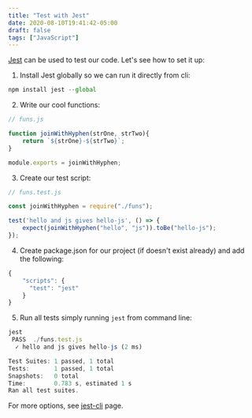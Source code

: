 ```yaml
---
title: "Test with Jest"
date: 2020-08-10T19:41:42-05:00
draft: false
tags: ["JavaScript"]
---
```

[Jest](https://jestjs.io/) can be used to test our code. Let's see how to set it up:

1. Install Jest globally so we can run it directly from cli:
```javascript
npm install jest --global
```
2. Write our cool functions:
```javascript
// funs.js

function joinWithHyphen(strOne, strTwo){
    return `${strOne}-${strTwo}`;
}

module.exports = joinWithHyphen;
```
3. Create our test script:
```javascript
// funs.test.js

const joinWithHyphen = require("./funs");

test('hello and js gives hello-js', () => {
    expect(joinWithHyphen("hello", "js")).toBe("hello-js");
});
```
4. Create package.json for our project (if doesn't exist already) and add the following:
```javascript
{
    "scripts": {
      "test": "jest"
    }
}
```
5. Run all tests simply running `jest` from command line:
```javascript
jest
 PASS  ./funs.test.js
  ✓ hello and js gives hello-js (2 ms)

Test Suites: 1 passed, 1 total
Tests:       1 passed, 1 total
Snapshots:   0 total
Time:        0.783 s, estimated 1 s
Ran all test suites.

```
For more options, see [jest-cli](https://jestjs.io/docs/en/cli) page.
